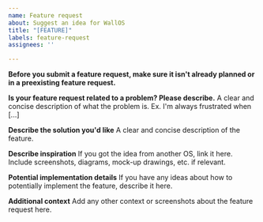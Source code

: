 ```yaml
---
name: Feature request
about: Suggest an idea for WallOS
title: "[FEATURE]"
labels: feature-request
assignees: ''

---
```


**Before you submit a feature request, make sure it isn't already planned or in a preexisting feature request.**

**Is your feature request related to a problem? Please describe.**
A clear and concise description of what the problem is. Ex. I'm always frustrated when [...]

**Describe the solution you'd like**
A clear and concise description of the feature.

**Describe inspiration**
If you got the idea from another OS, link it here. Include screenshots, diagrams, mock-up drawings, etc. if relevant.

**Potential implementation details**
If you have any ideas about how to potentially implement the feature, describe it here.

**Additional context**
Add any other context or screenshots about the feature request here.
